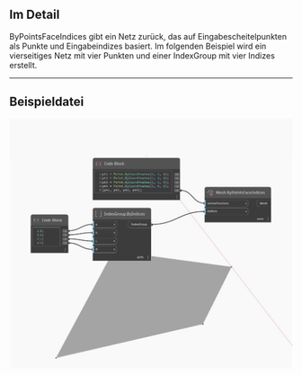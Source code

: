 ## Im Detail
ByPointsFaceIndices gibt ein Netz zurück, das auf Eingabescheitelpunkten als Punkte und Eingabeindizes basiert. Im folgenden Beispiel wird ein vierseitiges Netz mit vier Punkten und einer IndexGroup mit vier Indizes erstellt.
___
## Beispieldatei

![ByPointsFaceIndices](./Autodesk.DesignScript.Geometry.Mesh.ByPointsFaceIndices_img.jpg)

